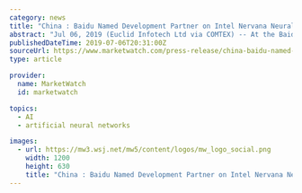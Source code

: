 ```yaml
---
category: news
title: "China : Baidu Named Development Partner on Intel Nervana Neural Network Processor for Training"
abstract: "Jul 06, 2019 (Euclid Infotech Ltd via COMTEX) -- At the Baidu Create AI developer conference in Beijing, Intel Corporate Vice President Naveen Rao announced that Baidu* is collaborating with Intel on development of the new Intel Nervana Neural Network ..."
publishedDateTime: 2019-07-06T20:31:00Z
sourceUrl: https://www.marketwatch.com/press-release/china-baidu-named-development-partner-on-intel-nervana-neural-network-processor-for-training-2019-07-06
type: article

provider:
  name: MarketWatch
  id: marketwatch

topics:
  - AI
  - artificial neural networks

images:
  - url: https://mw3.wsj.net/mw5/content/logos/mw_logo_social.png
    width: 1200
    height: 630
    title: "China : Baidu Named Development Partner on Intel Nervana Neural Network Processor for Training"
---
```

